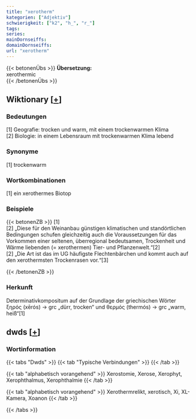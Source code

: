 ```yaml
---
title: "xerotherm"
kategorien: ["Adjektiv"]
schwierigkeit: ["k2", "h_", "r_"]
tags:
series:
mainDornseiffs:
domainDornseiffs:
url: "xerotherm"
---
```


{{< betonenÜbs >}}
**Übersetzung:**  
xerothermic  
{{< /betonenÜbs >}}

## Wiktionary [[+](https://de.wiktionary.org/wiki/xerotherm)]

### Bedeutungen
[1] Geografie: trocken und warm, mit einem trockenwarmen Klima  
[2] Biologie: in einem Lebensraum mit trockenwarmen Klima lebend  

### Synonyme
[1] trockenwarm  

### Wortkombinationen
[1] ein xerothermes Biotop  

### Beispiele
{{< betonenZB >}}
[1]  
[2] „Diese für den Weinanbau günstigen klimatischen und standörtlichen Bedingungen schufen gleichzeitig auch die Voraussetzungen für das Vorkommen einer seltenen, überregional bedeutsamen, Trockenheit und Wärme liebenden (= xerothermen) Tier- und Pflanzenwelt.“[2]  
[2] „Die Art ist das im UG häufigste Flechtenbärchen und kommt auch auf den xerothermsten Trockenrasen vor.“[3]  

{{< /betonenZB >}}
### Herkunft
Determinativkompositum auf der Grundlage der griechischen Wörter ξηρός (xērós) → grc „dürr, trocken“ und θερμός (thermós) → grc „warm, heiß“[1]  



## dwds [[+](https://www.dwds.de/wb/xerotherm)]

### Wortinformation
{{< tabs "Dwds" >}}
{{< tab "Typische Verbindungen" >}}
{{< /tab >}}

{{< tab "alphabetisch vorangehend" >}}
Xerostomie, Xerose, Xerophyt, Xerophthalmus, Xerophthalmie
{{< /tab >}}

{{< tab "alphabetisch vorangehend" >}}
Xerothermrelikt, xerotisch, Xi, XL-Kamera, Xoanon
{{< /tab >}}

{{< /tabs >}}

